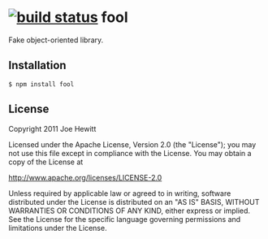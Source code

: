 [![build status](https://secure.travis-ci.org/joehewitt/fool.png)](http://travis-ci.org/joehewitt/fool)
fool
========

Fake object-oriented library.

Installation
------------

    $ npm install fool

License 
-------

Copyright 2011 Joe Hewitt

Licensed under the Apache License, Version 2.0 (the "License");
you may not use this file except in compliance with the License.
You may obtain a copy of the License at
 
   http://www.apache.org/licenses/LICENSE-2.0

Unless required by applicable law or agreed to in writing, software
distributed under the License is distributed on an "AS IS" BASIS,
WITHOUT WARRANTIES OR CONDITIONS OF ANY KIND, either express or implied.
See the License for the specific language governing permissions and
limitations under the License.
